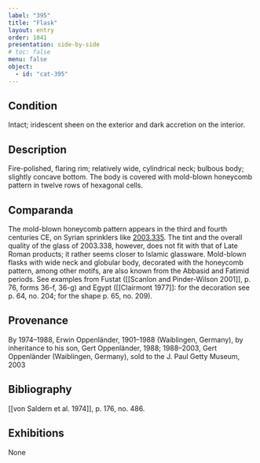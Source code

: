 ```yaml
---
label: "395"
title: "Flask"
layout: entry
order: 1041
presentation: side-by-side
# toc: false
menu: false
object:
  - id: "cat-395"
---
```


## Condition

Intact; iridescent sheen on the exterior and dark accretion on the interior.

## Description

Fire-polished, flaring rim; relatively wide, cylindrical neck; bulbous body; slightly concave bottom. The body is covered with mold-blown honeycomb pattern in twelve rows of hexagonal cells.

## Comparanda

The mold-blown honeycomb pattern appears in the third and fourth centuries CE, on Syrian sprinklers like [2003.335](#num). The tint and the overall quality of the glass of 2003.338, however, does not fit with that of Late Roman products; it rather seems closer to Islamic glassware. Mold-blown flasks with wide neck and globular body, decorated with the honeycomb pattern, among other motifs, are also known from the Abbasid and Fatimid periods. See examples from Fustat ([[Scanlon and Pinder-Wilson 2001]], p. 76, forms 36-f, 36-g) and Egypt ([[Clairmont 1977]]: for the decoration see p. 64, no. 204; for the shape p. 65, no. 209).

## Provenance

By 1974–1988, Erwin Oppenländer, 1901–1988 (Waiblingen, Germany), by inheritance to his son, Gert Oppenländer, 1988; 1988–2003, Gert Oppenländer (Waiblingen, Germany), sold to the J. Paul Getty Museum, 2003

## Bibliography

[[von Saldern et al. 1974]], p. 176, no. 486.

## Exhibitions

None